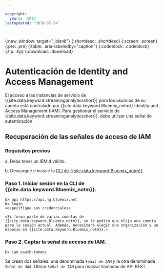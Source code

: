```yaml
---

copyright:
  years:  2017
lastupdated: "2018-07-24"

---
```


{:new_window: target="_blank"}
{:shortdesc: .shortdesc}
{:screen: .screen}
{:pre: .pre}
{:table: .aria-labeledby="caption"}
{:codeblock: .codeblock}
{:tip: .tip}
{:download: .download}


# Autenticación de Identity and Access Management

El acceso a las instancias de servicio de {{site.data.keyword.streaminganalyticsshort}} para los usuarios de su cuenta está controlado por {{site.data.keyword.Bluemix_notm}} Identity and Access Management (IAM). Para gestionar el servicio de {{site.data.keyword.streaminganalyticsshort}}, debe utilizar una señal de autenticación.

## Recuperación de las señales de acceso de IAM

### Requisitos previos

a. Debe tener un IBMid válido.

b. Descargue e instale la [CLI de {{site.data.keyword.Bluemix_notm}}](https://console.bluemix.net/docs/cli/reference/bluemix_cli/get_started.html#getting-started).

### Paso 1. Iniciar sesión en la CLI de {{site.data.keyword.Bluemix_notm}}.

```
bx api https://api.ng.bluemix.net
bx login
<especifique sus credenciales>

<Si forma parte de varias cuentas de {{site.data.keyword.Bluemix_notm}}, se le pedirá que elija una cuenta para la sesión actual. Además, necesitará elegir una organización y un espacio en {{site.data.keyword.Bluemix_notm}}.>
```

### Paso 2. Captar la señal de acceso de IAM.

```
bx iam oauth-tokens
```

Se crean dos señales: una denominada `Señal de IAM` y la otra denominada `Señal de UAA`. Utilice `Señal de IAM` para realizar llamadas de API REST.
